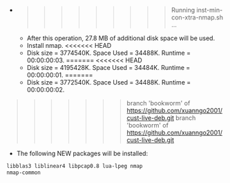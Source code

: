 * >>>>>>>>> Running inst-min-con-xtra-nmap.sh ...
  * After this operation, 27.8 MB of additional disk space will be used.
  * Install nmap.
<<<<<<< HEAD
  * Disk size = 3774540K. Space Used = 34488K. Runtime = 00:00:00:03.
=======
<<<<<<< HEAD
  * Disk size = 4195428K. Space Used = 34484K. Runtime = 00:00:00:01.
=======
  * Disk size = 3772540K. Space Used = 34488K. Runtime = 00:00:00:02.
>>>>>>> branch 'bookworm' of https://github.com/xuanngo2001/cust-live-deb.git
>>>>>>> branch 'bookworm' of https://github.com/xuanngo2001/cust-live-deb.git
  * The following NEW packages will be installed:
  ```bash
libblas3 liblinear4 libpcap0.8 lua-lpeg nmap
nmap-common
  ```
